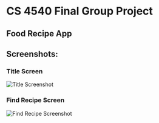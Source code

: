 # CS 4540 Final Group Project
## Food Recipe App




## Screenshots:
### Title Screen
![Title Screenshot](https://user-images.githubusercontent.com/31228341/69014902-aee62a80-0943-11ea-8a11-0aae04d050f5.png)

### Find Recipe Screen
![Find Recipe Screenshot](https://user-images.githubusercontent.com/31228341/69014921-c58c8180-0943-11ea-89f7-bf4047d366c1.png)
